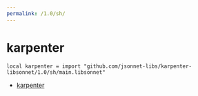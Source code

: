 ```yaml
---
permalink: /1.0/sh/
---
```


# karpenter

```jsonnet
local karpenter = import "github.com/jsonnet-libs/karpenter-libsonnet/1.0/sh/main.libsonnet"
```



* [karpenter](karpenter/index.md)